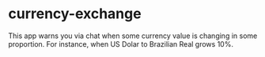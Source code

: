# currency-exchange
This app warns you via chat when some currency value is changing in some proportion. For instance, when US Dolar to Brazilian Real grows 10%.

